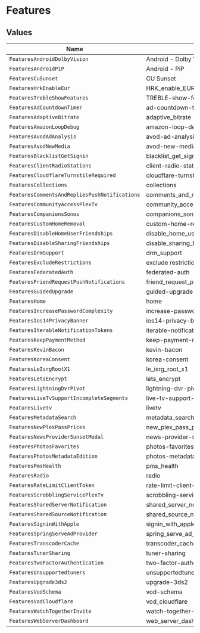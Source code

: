 # Features


## Values

| Name                                          | Value                                         |
| --------------------------------------------- | --------------------------------------------- |
| `FeaturesAndroidDolbyVision`                  | Android - Dolby Vision                        |
| `FeaturesAndroidPiP`                          | Android - PiP                                 |
| `FeaturesCuSunset`                            | CU Sunset                                     |
| `FeaturesHrkEnableEur`                        | HRK_enable_EUR                                |
| `FeaturesTrebleShowFeatures`                  | TREBLE-show-features                          |
| `FeaturesAdCountdownTimer`                    | ad-countdown-timer                            |
| `FeaturesAdaptiveBitrate`                     | adaptive_bitrate                              |
| `FeaturesAmazonLoopDebug`                     | amazon-loop-debug                             |
| `FeaturesAvodAdAnalysis`                      | avod-ad-analysis                              |
| `FeaturesAvodNewMedia`                        | avod-new-media                                |
| `FeaturesBlacklistGetSignin`                  | blacklist_get_signin                          |
| `FeaturesClientRadioStations`                 | client-radio-stations                         |
| `FeaturesCloudflareTurnstileRequired`         | cloudflare-turnstile-required                 |
| `FeaturesCollections`                         | collections                                   |
| `FeaturesCommentsAndRepliesPushNotifications` | comments_and_replies_push_notifications       |
| `FeaturesCommunityAccessPlexTv`               | community_access_plex_tv                      |
| `FeaturesCompanionsSonos`                     | companions_sonos                              |
| `FeaturesCustomHomeRemoval`                   | custom-home-removal                           |
| `FeaturesDisableHomeUserFriendships`          | disable_home_user_friendships                 |
| `FeaturesDisableSharingFriendships`           | disable_sharing_friendships                   |
| `FeaturesDrmSupport`                          | drm_support                                   |
| `FeaturesExcludeRestrictions`                 | exclude restrictions                          |
| `FeaturesFederatedAuth`                       | federated-auth                                |
| `FeaturesFriendRequestPushNotifications`      | friend_request_push_notifications             |
| `FeaturesGuidedUpgrade`                       | guided-upgrade                                |
| `FeaturesHome`                                | home                                          |
| `FeaturesIncreasePasswordComplexity`          | increase-password-complexity                  |
| `FeaturesIos14PrivacyBanner`                  | ios14-privacy-banner                          |
| `FeaturesIterableNotificationTokens`          | iterable-notification-tokens                  |
| `FeaturesKeepPaymentMethod`                   | keep-payment-method                           |
| `FeaturesKevinBacon`                          | kevin-bacon                                   |
| `FeaturesKoreaConsent`                        | korea-consent                                 |
| `FeaturesLeIsrgRootX1`                        | le_isrg_root_x1                               |
| `FeaturesLetsEncrypt`                         | lets_encrypt                                  |
| `FeaturesLightningDvrPivot`                   | lightning-dvr-pivot                           |
| `FeaturesLiveTvSupportIncompleteSegments`     | live-tv-support-incomplete-segments           |
| `FeaturesLivetv`                              | livetv                                        |
| `FeaturesMetadataSearch`                      | metadata_search                               |
| `FeaturesNewPlexPassPrices`                   | new_plex_pass_prices                          |
| `FeaturesNewsProviderSunsetModal`             | news-provider-sunset-modal                    |
| `FeaturesPhotosFavorites`                     | photos-favorites                              |
| `FeaturesPhotosMetadataEdition`               | photos-metadata-edition                       |
| `FeaturesPmsHealth`                           | pms_health                                    |
| `FeaturesRadio`                               | radio                                         |
| `FeaturesRateLimitClientToken`                | rate-limit-client-token                       |
| `FeaturesScrobblingServicePlexTv`             | scrobbling-service-plex-tv                    |
| `FeaturesSharedServerNotification`            | shared_server_notification                    |
| `FeaturesSharedSourceNotification`            | shared_source_notification                    |
| `FeaturesSigninWithApple`                     | signin_with_apple                             |
| `FeaturesSpringServeAdProvider`               | spring_serve_ad_provider                      |
| `FeaturesTranscoderCache`                     | transcoder_cache                              |
| `FeaturesTunerSharing`                        | tuner-sharing                                 |
| `FeaturesTwoFactorAuthentication`             | two-factor-authentication                     |
| `FeaturesUnsupportedtuners`                   | unsupportedtuners                             |
| `FeaturesUpgrade3ds2`                         | upgrade-3ds2                                  |
| `FeaturesVodSchema`                           | vod-schema                                    |
| `FeaturesVodCloudflare`                       | vod_cloudflare                                |
| `FeaturesWatchTogetherInvite`                 | watch-together-invite                         |
| `FeaturesWebServerDashboard`                  | web_server_dashboard                          |